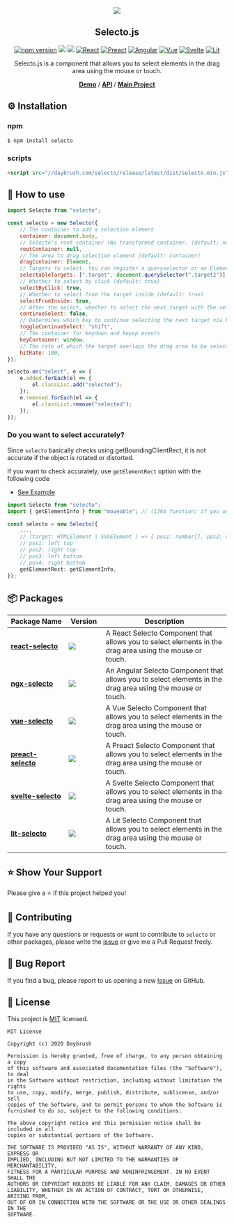 
<p align="middle" ><img src="https://daybrush.com/selecto/images/logo.png" /></p>
<h2 align="middle">Selecto.js</h2>
<p align="middle">
<a href="https://www.npmjs.com/package/selecto" target="_blank"><img src="https://img.shields.io/npm/v/selecto.svg?style=flat-square&color=007acc&label=version" alt="npm version" /></a>
<img src="https://img.shields.io/badge/language-typescript-blue.svg?style=flat-square"/>
<a href="https://github.com/daybrush/selecto/blob/master/LICENSE" target="_blank"><img src="https://img.shields.io/github/license/daybrush/selecto.svg?style=flat-square&label=license&color=08CE5D"/></a>
<a href="https://github.com/daybrush/selecto/tree/master/packages/react-selecto" target="_blank"><img alt="React" src="https://img.shields.io/static/v1.svg?label=&message=React&style=flat-square&color=61daeb"></a>
<a href="https://github.com/daybrush/selecto/tree/master/packages/preact-selecto" target="_blank"><img alt="Preact" src="https://img.shields.io/static/v1.svg?label=&message=Preact&style=flat-square&color=673ab8"></a>
<a href="https://github.com/daybrush/selecto/tree/master/packages/ngx-selecto" target="_blank"><img alt="Angular" src="https://img.shields.io/static/v1.svg?label=&message=Angular&style=flat-square&color=C82B38"></a>
<a href="https://github.com/daybrush/selecto/tree/master/packages/vue-selecto" target="_blank"><img
    alt="Vue"
    src="https://img.shields.io/static/v1.svg?label=&message=Vue&style=flat-square&color=3fb984"></a>
<a href="https://github.com/daybrush/selecto/tree/master/packages/svelte-selecto" target="_blank"><img
    alt="Svelte"
    src="https://img.shields.io/static/v1.svg?label=&message=Svelte&style=flat-square&color=C82B38"></a>
<a href="https://github.com/daybrush/selecto/tree/master/packages/lit-selecto" target="_blank"><img
    alt="Lit"
    src="https://img.shields.io/static/v1.svg?label=&message=Lit&style=flat-square&color=4E8EE0"></a>
</p>
<p align="middle">Selecto.js is a component that allows you to select elements in the drag area using the mouse or touch.</p>

<p align="middle">
    <a href="https://daybrush.com/selecto" target="_blank"><strong>Demo</strong></a> /
    <a href="https://daybrush.com/selecto/release/latest/doc/" target="_blank"><strong>API</strong></a> /
    <a href="https://github.com/daybrush/scena" target="_blank"><strong>Main Project</strong></a>
</p>

## ⚙️ Installation
### npm
```bash
$ npm install selecto
```

### scripts

```html
<script src="//daybrush.com/selecto/release/latest/dist/selecto.min.js"></script>
```

## 🚀 How to use
```js
import Selecto from "selecto";

const selecto = new Selecto({
    // The container to add a selection element
    container: document.body,
    // Selecto's root container (No transformed container. (default: null)
    rootContainer: null,
    // The area to drag selection element (default: container)
    dragContainer: Element,
    // Targets to select. You can register a queryselector or an Element.
    selectableTargets: [".target", document.querySelector(".target2")],
    // Whether to select by click (default: true)
    selectByClick: true,
    // Whether to select from the target inside (default: true)
    selectFromInside: true,
    // After the select, whether to select the next target with the selected target (deselected if the target is selected again).
    continueSelect: false,
    // Determines which key to continue selecting the next target via keydown and keyup.
    toggleContinueSelect: "shift",
    // The container for keydown and keyup events
    keyContainer: window,
    // The rate at which the target overlaps the drag area to be selected. (default: 100)
    hitRate: 100,
});

selecto.on("select", e => {
    e.added.forEach(el => {
        el.classList.add("selected");
    });
    e.removed.forEach(el => {
        el.classList.remove("selected");
    });
});
```
### Do you want to select accurately?
Since `selecto` basically checks using getBoundingClientRect, it is not accurate if the object is rotated or distorted.

If you want to check accurately, use `getElementRect` option with the following code

* [See Example](https://daybrush.com/selecto/storybook/?path=/story/selecto--select-accurately)

```ts
import Selecto from "selecto";
import { getElementInfo } from "moveable"; // (13kb function) if you use react, use react-moveable

const selecto = new Selecto({
    ...,
    // (target: HTMLElement | SVGElement ) => { pos1: number[], pos2: number[], pos3: number[], pos4: number[] }
    // pos1: left top
    // pos2: right top
    // pos3: left bottom
    // pos4: right bottom
    getElementRect: getElementInfo,
});
```

## 📦 Packages
|Package&nbsp;Name|&nbsp;Version&nbsp;|Description|
|---|---|---|
|[**react-selecto**](https://github.com/daybrush/selecto/tree/master/packages/react-selecto)|[![](https://img.shields.io/npm/v/react-selecto.svg?style=flat-square)](https://npmjs.com/package/react-selecto)|A React Selecto Component that allows you to select elements in the drag area using the mouse or touch.|
|[**ngx-selecto**](https://github.com/daybrush/selecto/tree/master/packages/ngx-selecto)|[![](https://img.shields.io/npm/v/ngx-selecto.svg?style=flat-square)](https://npmjs.com/package/ngx-selecto)|An Angular Selecto Component that allows you to select elements in the drag area using the mouse or touch.|
|[**vue-selecto**](https://github.com/daybrush/selecto/tree/master/packages/vue-selecto)|[![](https://img.shields.io/npm/v/vue-selecto.svg?style=flat-square)](https://npmjs.com/package/vue-selecto)|A Vue Selecto Component that allows you to select elements in the drag area using the mouse or touch.|
|[**preact-selecto**](https://github.com/daybrush/selecto/tree/master/packages/preact-selecto)|[![](https://img.shields.io/npm/v/preact-selecto.svg?style=flat-square)](https://npmjs.com/package/preact-selecto)|A Preact Selecto Component that allows you to select elements in the drag area using the mouse or touch.|
|[**svelte-selecto**](https://github.com/daybrush/selecto/tree/master/packages/svelte-selecto)|[![](https://img.shields.io/npm/v/svelte-selecto.svg?style=flat-square)](https://npmjs.com/package/svelte-selecto)|A Svelte Selecto Component that allows you to select elements in the drag area using the mouse or touch.|
|[**lit-selecto**](https://github.com/daybrush/selecto/tree/master/packages/lit-selecto)|[![](https://img.shields.io/npm/v/lit-selecto.svg?style=flat-square)](https://npmjs.com/package/lit-selecto)|A Lit Selecto Component that allows you to select elements in the drag area using the mouse or touch.|


## ⭐️ Show Your Support
Please give a ⭐️ if this project helped you!

## 👏 Contributing

If you have any questions or requests or want to contribute to `selecto` or other packages, please write the [issue](https://github.com/daybrush/selecto/issues) or give me a Pull Request freely.

## 🐞 Bug Report

If you find a bug, please report to us opening a new [Issue](https://github.com/daybrush/selecto/issues) on GitHub.


## 📝 License

This project is [MIT](https://github.com/daybrush/selecto/blob/master/LICENSE) licensed.

```
MIT License

Copyright (c) 2020 Daybrush

Permission is hereby granted, free of charge, to any person obtaining a copy
of this software and associated documentation files (the "Software"), to deal
in the Software without restriction, including without limitation the rights
to use, copy, modify, merge, publish, distribute, sublicense, and/or sell
copies of the Software, and to permit persons to whom the Software is
furnished to do so, subject to the following conditions:

The above copyright notice and this permission notice shall be included in all
copies or substantial portions of the Software.

THE SOFTWARE IS PROVIDED "AS IS", WITHOUT WARRANTY OF ANY KIND, EXPRESS OR
IMPLIED, INCLUDING BUT NOT LIMITED TO THE WARRANTIES OF MERCHANTABILITY,
FITNESS FOR A PARTICULAR PURPOSE AND NONINFRINGEMENT. IN NO EVENT SHALL THE
AUTHORS OR COPYRIGHT HOLDERS BE LIABLE FOR ANY CLAIM, DAMAGES OR OTHER
LIABILITY, WHETHER IN AN ACTION OF CONTRACT, TORT OR OTHERWISE, ARISING FROM,
OUT OF OR IN CONNECTION WITH THE SOFTWARE OR THE USE OR OTHER DEALINGS IN THE
SOFTWARE.
```
